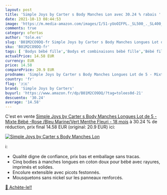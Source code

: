 ```yaml
---
layout: post
title: 'Simple Joys by Carter s Body Manches Lon avec 30.24 % rabais '
date: 2021-10-13 08:44:53
image: 'https://m.media-amazon.com/images/I/51-yUoOIFPL._SL500_._SL400_.jpg'
comments: true
category: ofertas
author: 'tole.es'
slug: 'B01M2CO9DQ-fr Simple Joys by Carter s Body Manches Longues Lot de 5 -...'
sku: 'B01M2CO9DQ-fr'
tags: [ 'Bodys bébé fille','Bodys et combinaisons bébé fille','Bébé fille','Vêtements','Vêtements bébé','simple joys by carters', ]
actualPrice: 14.58 EUR
currency: EUR
price: 14.58
comparePrice: 20.9 EUR
prodname: 'Simple Joys by Carter s Body Manches Longues Lot de 5 - Mixte Bébé -Rose /Bleu Marine/Vert Menthe  Fleuri - 18 mois'
country: 'fr'
flag: '🇫🇷'
brand: 'Simple Joys by Carters'
buyurl: 'https://www.amazon.fr/dp/B01M2CO9DQ/?tag=tolees0d-21'
descuento: '30.24'
average: '14.58'
---
```


C'est en vente [Simple Joys by Carter s Body Manches Longues Lot de 5 - Mixte Bébé -Rose /Bleu Marine/Vert Menthe  Fleuri - 18 mois](https://www.amazon.fr/dp/B01M2CO9DQ/?tag=tolees0d-21)  à  30.24 % de réduction, prix final  14.58 EUR (original: 20.9 EUR) ici:

[![Simple Joys by Carter s Body Manches Lon](https://m.media-amazon.com/images/I/51-yUoOIFPL._SL500_._SL400_.jpg)](https://www.amazon.fr/dp/B01M2CO9DQ/?tag=tolees0d-21)

ℹ️:

- Qualité digne de confiance, prix bas et emballage sans tracas.
- Cinq bodies à manches longues en coton doux pour bébé avec rayures, imprimés et solides.
- Encolure extensible avec picots festonnés.
- Mousquetons sans nickel sur les panneaux renforcés.

[🛒 Achète-le!!](https://www.amazon.fr/dp/B01M2CO9DQ/?tag=tolees0d-21)
